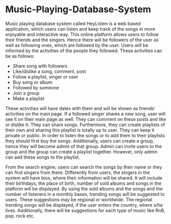 # Music-Playing-Database-System

  Music playing database system called HeyListen is a web based application, which users can listen and keep track of the songs in more enjoyable and interactive way. This online platform allows users to follow their friends and the singers. Hence there will be followers of the user as well as following ones, which are followed by the user. Users will be informed by the activities of the people they followed. These activities can be as follows:
  - Share song with followers
  - Like/dislike a song, comment, post
  - Follow a playlist, singer or user
  - Buy song or album
  - Followed by someone
  - Join a group
  - Make a playlist

  These activities will have dates with them and will be shown as friends’ activities on the main page. If a followed singer shares a new song, user will see it on their main page as well. They can comment on these posts and like or dislike it. They can share songs. Furthermore, they can create playlists of their own and sharing this playlist is totally up to user. They can keep it private or public. In order to listen the songs or to add them to their playlists they should first buy the songs. Additionally, users can create a group, hence they will become admin of that group. Admin can invite users to the group and the group can create a playlist together. However, only admin can add these songs to the playlist.

  From the search engine, users can search the songs by their name or they can find singers from there. Differently from users, the singers in the system will have bios, where their information will be shared. It will include their birthdays, the place of birth, number of sold albums and songs in the platform will be displayed. By using the sold albums and the songs and the number of listeners in a monthly bases, trending songs will be suggested to users. These suggestions may be regional or worldwide. The regional trending songs will be displayed, if the user enters the country, where s/he lives. Additionally, there will be suggestions for each type of music like RnB, pop, rock etc.
